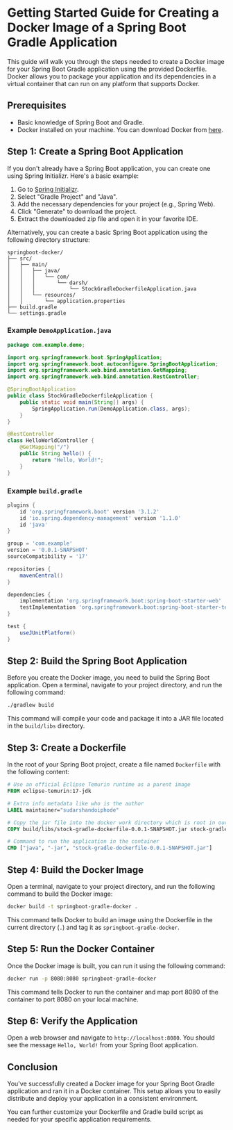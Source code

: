 # Getting Started Guide for Creating a Docker Image of a Spring Boot Gradle Application

This guide will walk you through the steps needed to create a Docker image for your Spring Boot Gradle application using the provided Dockerfile. Docker allows you to package your application and its dependencies in a virtual container that can run on any platform that supports Docker.

## Prerequisites

- Basic knowledge of Spring Boot and Gradle.
- Docker installed on your machine. You can download Docker from [here](https://www.docker.com/products/docker-desktop).

## Step 1: Create a Spring Boot Application

If you don't already have a Spring Boot application, you can create one using Spring Initializr. Here's a basic example:

1. Go to [Spring Initializr](https://start.spring.io/).
2. Select "Gradle Project" and "Java".
3. Add the necessary dependencies for your project (e.g., Spring Web).
4. Click "Generate" to download the project.
5. Extract the downloaded zip file and open it in your favorite IDE.

Alternatively, you can create a basic Spring Boot application using the following directory structure:

```
springboot-docker/
├── src/
│   ├── main/
│   │   ├── java/
│   │   │   └── com/
│   │   │       └── darsh/
│   │   │           └── StockGradleDockerfileApplication.java
│   │   └── resources/
│   │       └── application.properties
├── build.gradle
└── settings.gradle
```

### Example `DemoApplication.java`

```java
package com.example.demo;

import org.springframework.boot.SpringApplication;
import org.springframework.boot.autoconfigure.SpringBootApplication;
import org.springframework.web.bind.annotation.GetMapping;
import org.springframework.web.bind.annotation.RestController;

@SpringBootApplication
public class StockGradleDockerfileApplication {
    public static void main(String[] args) {
        SpringApplication.run(DemoApplication.class, args);
    }
}

@RestController
class HelloWorldController {
    @GetMapping("/")
    public String hello() {
        return "Hello, World!";
    }
}
```

### Example `build.gradle`

```groovy
plugins {
    id 'org.springframework.boot' version '3.1.2'
    id 'io.spring.dependency-management' version '1.1.0'
    id 'java'
}

group = 'com.example'
version = '0.0.1-SNAPSHOT'
sourceCompatibility = '17'

repositories {
    mavenCentral()
}

dependencies {
    implementation 'org.springframework.boot:spring-boot-starter-web'
    testImplementation 'org.springframework.boot:spring-boot-starter-test'
}

test {
    useJUnitPlatform()
}
```

## Step 2: Build the Spring Boot Application

Before you create the Docker image, you need to build the Spring Boot application. Open a terminal, navigate to your project directory, and run the following command:

```sh
./gradlew build
```

This command will compile your code and package it into a JAR file located in the `build/libs` directory.

## Step 3: Create a Dockerfile

In the root of your Spring Boot project, create a file named `Dockerfile` with the following content:

```dockerfile
# Use an official Eclipse Temurin runtime as a parent image
FROM eclipse-temurin:17-jdk

# Extra info metadata like who is the author
LABEL maintainer="sudarshandoiphode"

# Copy the jar file into the docker work directory which is root in our case
COPY build/libs/stock-gradle-dockerfile-0.0.1-SNAPSHOT.jar stock-gradle-dockerfile-0.0.1-SNAPSHOT.jar

# Command to run the application in the container
CMD ["java", "-jar", "stock-gradle-dockerfile-0.0.1-SNAPSHOT.jar"]
```

## Step 4: Build the Docker Image

Open a terminal, navigate to your project directory, and run the following command to build the Docker image:

```sh
docker build -t springboot-gradle-docker .
```

This command tells Docker to build an image using the Dockerfile in the current directory (`.`) and tag it as `springboot-gradle-docker`.

## Step 5: Run the Docker Container

Once the Docker image is built, you can run it using the following command:

```sh
docker run -p 8080:8080 springboot-gradle-docker
```

This command tells Docker to run the container and map port 8080 of the container to port 8080 on your local machine.

## Step 6: Verify the Application

Open a web browser and navigate to `http://localhost:8080`. You should see the message `Hello, World!` from your Spring Boot application.

## Conclusion

You've successfully created a Docker image for your Spring Boot Gradle application and ran it in a Docker container. This setup allows you to easily distribute and deploy your application in a consistent environment.

You can further customize your Dockerfile and Gradle build script as needed for your specific application requirements.
